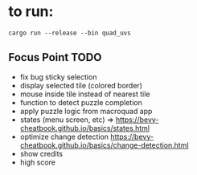 # to run:

    cargo run --release --bin quad_uvs

## Focus Point TODO

- fix bug sticky selection
- display selected tile (colored border)
- mouse inside tile instead of nearest tile
- function to detect puzzle completion
- apply puzzle logic from macroquad app
- states (menu screen, etc) => https://bevy-cheatbook.github.io/basics/states.html
- optimize change detection https://bevy-cheatbook.github.io/basics/change-detection.html
- show credits
- high score
